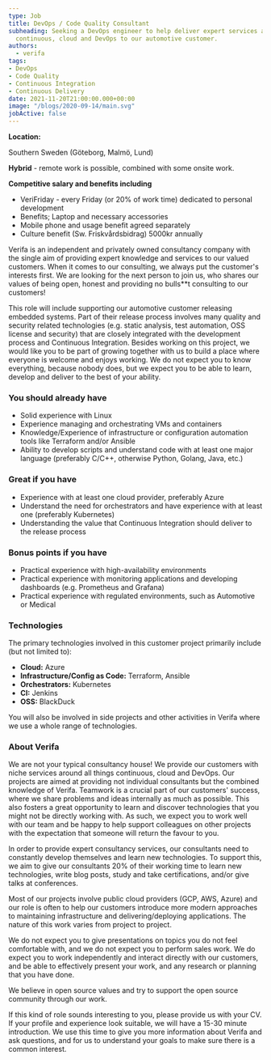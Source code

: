 ```yaml
---
type: Job
title: DevOps / Code Quality Consultant
subheading: Seeking a DevOps engineer to help deliver expert services around all things
  continuous, cloud and DevOps to our automotive customer.
authors:
  - verifa
tags:
- DevOps
- Code Quality
- Continuous Integration
- Continuous Delivery
date: 2021-11-20T21:00:00.000+00:00
image: "/blogs/2020-09-14/main.svg"
jobActive: false
---
```

**Location:**

Southern Sweden (Göteborg, Malmö, Lund)

**Hybrid** - remote work is possible, combined with some onsite work.

**Competitive salary and benefits including**

* VeriFriday - every Friday (or 20% of work time) dedicated to personal development
* Benefits; Laptop and necessary accessories
* Mobile phone and usage benefit agreed separately
* Culture benefit (Sw. Friskvårdsbidrag) 5000kr annually

Verifa is an independent and privately owned consultancy company with the single aim of providing expert knowledge and services to our valued customers. When it comes to our consulting, we always put the customer's interests first. We are looking for the next person to join us, who shares our values of being open, honest and providing no bulls**t consulting to our customers!

This role will include supporting our automotive customer releasing embedded systems. Part of their release process involves many quality and security related technologies (e.g. static analysis, test automation, OSS license and security) that are closely integrated with the development process and Continuous Integration.
Besides working on this project, we would like you to be part of growing together with us to build a place where everyone is welcome and enjoys working.
We do not expect you to know everything, because nobody does, but we expect you to be able to learn, develop and deliver to the best of your ability.

### You should already have

* Solid experience with Linux
* Experience managing and orchestrating VMs and containers
* Knowledge/Experience of infrastructure or configuration automation tools like Terraform and/or Ansible
* Ability to develop scripts and understand code with at least one major language (preferably C/C++, otherwise Python, Golang, Java, etc.)

### Great if you have

* Experience with at least one cloud provider, preferably Azure
* Understand the need for orchestrators and have experience with at least one (preferably Kubernetes)
* Understanding the value that Continuous Integration should deliver to the release process

### Bonus points if you have

* Practical experience with high-availability environments
* Practical experience with monitoring applications and developing dashboards (e.g. Prometheus and Grafana)
* Practical experience with regulated environments, such as Automotive or Medical

### Technologies

The primary technologies involved in this customer project primarily include (but not limited to):

* **Cloud:** Azure
* **Infrastructure/Config as Code:** Terraform, Ansible
* **Orchestrators:** Kubernetes
* **CI:** Jenkins
* **OSS:** BlackDuck

You will also be involved in side projects and other activities in Verifa where we use a whole range of technologies.

### About Verifa

We are not your typical consultancy house! We provide our customers with niche services around all things continuous, cloud and DevOps. Our projects are aimed at providing not individual consultants but the combined knowledge of Verifa. Teamwork is a crucial part of our customers' success, where we share problems and ideas internally as much as possible. This also fosters a great opportunity to learn and discover technologies that you might not be directly working with. As such, we expect you to work well with our team and be happy to help support colleagues on other projects with the expectation that someone will return the favour to you.

In order to provide expert consultancy services, our consultants need to constantly develop themselves and learn new technologies. To support this, we aim to give our consultants 20% of their working time to learn new technologies, write blog posts, study and take certifications, and/or give talks at conferences.

Most of our projects involve public cloud providers (GCP, AWS, Azure) and our role is often to help our customers introduce more modern approaches to maintaining infrastructure and delivering/deploying applications. The nature of this work varies from project to project.

We do not expect you to give presentations on topics you do not feel comfortable with, and we do not expect you to perform sales work. We do expect you to work independently and interact directly with our customers, and be able to effectively present your work, and any research or planning that you have done.

We believe in open source values and try to support the open source community through our work.

If this kind of role sounds interesting to you, please provide us with your CV. If your profile and experience look suitable, we will have a 15-30 minute introduction. We use this time to give you more information about Verifa and ask questions, and for us to understand your goals to make sure there is a common interest.
